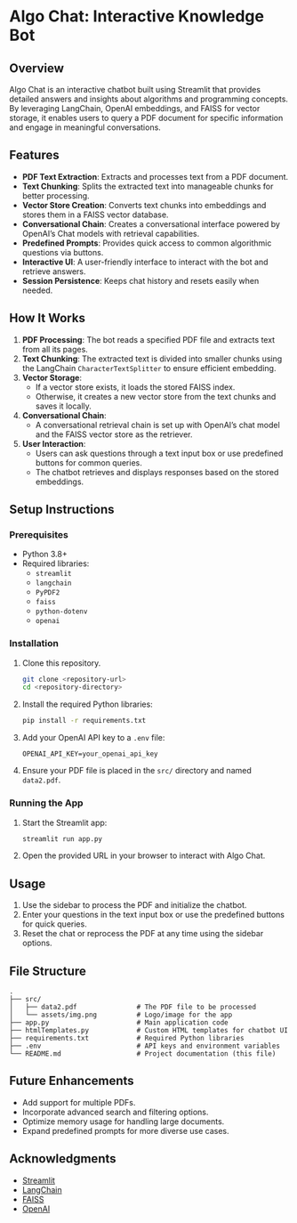 
# Algo Chat: Interactive Knowledge Bot

## Overview
Algo Chat is an interactive chatbot built using Streamlit that provides detailed answers and insights about algorithms and programming concepts. By leveraging LangChain, OpenAI embeddings, and FAISS for vector storage, it enables users to query a PDF document for specific information and engage in meaningful conversations.

## Features
- **PDF Text Extraction**: Extracts and processes text from a PDF document.
- **Text Chunking**: Splits the extracted text into manageable chunks for better processing.
- **Vector Store Creation**: Converts text chunks into embeddings and stores them in a FAISS vector database.
- **Conversational Chain**: Creates a conversational interface powered by OpenAI’s Chat models with retrieval capabilities.
- **Predefined Prompts**: Provides quick access to common algorithmic questions via buttons.
- **Interactive UI**: A user-friendly interface to interact with the bot and retrieve answers.
- **Session Persistence**: Keeps chat history and resets easily when needed.

## How It Works
1. **PDF Processing**: The bot reads a specified PDF file and extracts text from all its pages.
2. **Text Chunking**: The extracted text is divided into smaller chunks using the LangChain `CharacterTextSplitter` to ensure efficient embedding.
3. **Vector Storage**:
   - If a vector store exists, it loads the stored FAISS index.
   - Otherwise, it creates a new vector store from the text chunks and saves it locally.
4. **Conversational Chain**:
   - A conversational retrieval chain is set up with OpenAI’s chat model and the FAISS vector store as the retriever.
5. **User Interaction**:
   - Users can ask questions through a text input box or use predefined buttons for common queries.
   - The chatbot retrieves and displays responses based on the stored embeddings.

## Setup Instructions
### Prerequisites
- Python 3.8+
- Required libraries:
  - `streamlit`
  - `langchain`
  - `PyPDF2`
  - `faiss`
  - `python-dotenv`
  - `openai`

### Installation
1. Clone this repository.
   ```bash
   git clone <repository-url>
   cd <repository-directory>
   ```
2. Install the required Python libraries:
   ```bash
   pip install -r requirements.txt
   ```
3. Add your OpenAI API key to a `.env` file:
   ```env
   OPENAI_API_KEY=your_openai_api_key
   ```
4. Ensure your PDF file is placed in the `src/` directory and named `data2.pdf`.

### Running the App
1. Start the Streamlit app:
   ```bash
   streamlit run app.py
   ```
2. Open the provided URL in your browser to interact with Algo Chat.

## Usage
1. Use the sidebar to process the PDF and initialize the chatbot.
2. Enter your questions in the text input box or use the predefined buttons for quick queries.
3. Reset the chat or reprocess the PDF at any time using the sidebar options.

## File Structure
```
.
├── src/
│   ├── data2.pdf               # The PDF file to be processed
│   └── assets/img.png          # Logo/image for the app
├── app.py                      # Main application code
├── htmlTemplates.py            # Custom HTML templates for chatbot UI
├── requirements.txt            # Required Python libraries
├── .env                        # API keys and environment variables
└── README.md                   # Project documentation (this file)
```

## Future Enhancements
- Add support for multiple PDFs.
- Incorporate advanced search and filtering options.
- Optimize memory usage for handling large documents.
- Expand predefined prompts for more diverse use cases.

## Acknowledgments
- [Streamlit](https://streamlit.io/)
- [LangChain](https://www.langchain.com/)
- [FAISS](https://github.com/facebookresearch/faiss)
- [OpenAI](https://openai.com/)
